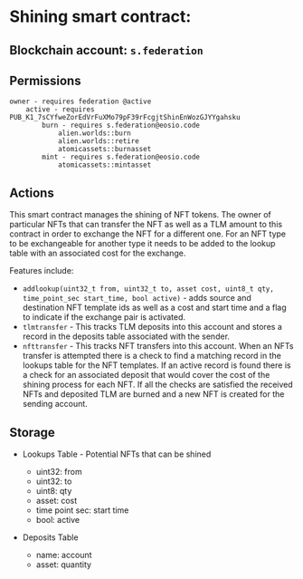 # **Shining** smart contract:
## Blockchain account: `s.federation`
## Permissions

    owner - requires federation @active
        active - requires PUB_K1_7sCYfweZorEdVrFuXMo79pF39rFcgjtShinEnWozGJYYgahsku
            burn - requires s.federation@eosio.code
                alien.worlds::burn
                alien.worlds::retire
                atomicassets::burnasset
            mint - requires s.federation@eosio.code
                atomicassets::mintasset


## Actions

This smart contract manages the shining of NFT tokens. The owner of particular NFTs that can transfer the NFT as well as a TLM amount to this contract in order to exchange the NFT for a different one. For an NFT type to be exchangeable for another type it needs to be added to the lookup table with an associated cost for the exchange. 

Features include:

* `addlookup(uint32_t from, uint32_t to, asset cost, uint8_t qty, time_point_sec start_time, bool active)` - adds source and destination NFT template ids as well as a cost and start time and a flag to indicate if the exchange pair is activated.
* `tlmtransfer` - This tracks TLM deposits into this account and stores a record in the deposits table associated with the sender. 
* `nfttransfer` - This tracks NFT transfers into this account. When an NFTs transfer is attempted there is a check to find a matching record in the lookups table for the NFT templates. If an active record is found there is a check for an associated deposit that would cover the cost of the shining process for each NFT. If all the checks are satisfied the received NFTs and deposited TLM are burned and a new NFT is created for the sending account.

## Storage

* Lookups Table - Potential NFTs that can be shined
    * uint32: from
    * uint32: to
    * uint8: qty
    * asset: cost
    * time point sec: start time
    * bool: active

* Deposits Table
    * name: account
    * asset: quantity